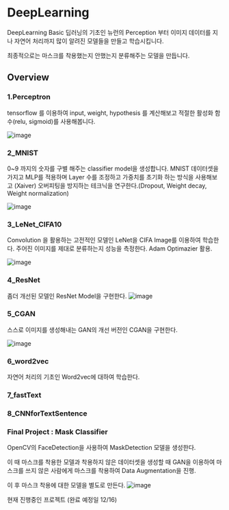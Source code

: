 # DeepLearning
DeepLearning Basic
딥러닝의 기초인 뉴런의 Perception 부터 이미지 데이터를 지나 자연어 처리까지 많이 알려진 모델들을 만들고 학습시킵니다. 

최종적으로는 마스크를 착용했는지 안했는지 분류해주는 모델을 만듭니다.

## Overview

### 1.Perceptron

tensorflow 를 이용하여 input, weight, hypothesis 를 계산해보고 적절한 활성화 함수(relu, sigmoid)를 사용해봅니다.

![image](https://user-images.githubusercontent.com/40593455/98448044-b910c280-216c-11eb-97e6-6fe76405d41b.png)


### 2_MNIST

0~9 까지의 숫자를 구별 해주는 classifier model을 생성합니다. MNIST 데이터셋을 가지고 MLP를 적용하며 Layer 수를 조정하고 가중치를 초기화 하는 방식을 사용해보고 (Xaiver)
오버피팅을 방지하는 테크닉을 연구한다.(Dropout, Weight decay, Weight normalization)

![image](https://user-images.githubusercontent.com/40593455/98448092-1c025980-216d-11eb-8f71-ced24a831761.png)

### 3_LeNet_CIFA10

Convolution 을 활용하는 고전적인 모델인 LeNet을 CIFA Image를 이용하여 학습한다. 주어진 이미지를 제대로 분류하는지 성능을 측정한다. Adam Optimazier 활용.

![image](https://user-images.githubusercontent.com/40593455/98448135-6edc1100-216d-11eb-8d03-93169ee244c2.png)

### 4_ResNet

좀더 개선된 모델인 ResNet Model을 구현한다.
![image](https://user-images.githubusercontent.com/40593455/98681309-eac09e00-23a5-11eb-9f2c-cc23f97e86b3.png)

### 5_CGAN

스스로 이미지를 생성해내는 GAN의 개선 버전인 CGAN을 구현한다.

![image](https://user-images.githubusercontent.com/40593455/98448202-b2367f80-216d-11eb-965a-fb3333d1db84.png)

### 6_word2vec

자연어 처리의 기초인 Word2vec에 대하여 학습한다.

### 7_fastText


### 8_CNNforTextSentence

### Final Project : Mask Classifier

OpenCV의 FaceDetection을 사용하여 MaskDetection 모델을 생성한다.

이 때 마스크를 착용한 모델과 착용하지 않은 데이터셋을 생성할 때 GAN을 이용하여 마스크를 쓰지 않은 사람에게 마스크를 착용하여 Data Augmentation을 진행.

이 후 마스크 착용에 대한 모델을 별도로 만든다.
![image](https://user-images.githubusercontent.com/40593455/98681486-1d6a9680-23a6-11eb-8d02-6f2cf28a207a.png)

현재 진행중인 프로젝트 (완료 예정일 12/16)



